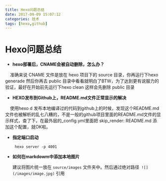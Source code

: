 ```yaml
---
title: Hexo问题总结
date: 2017-09-09 15:07:12
categories: 技术
tags: [hexo,github] 
---
```

# Hexo问题总结


- **hexo部署后，CNAME会被自动删除，怎么办？**

&nbsp;&nbsp;&nbsp;&nbsp;准确来说 CNAME 文件是放在 hexo 项目下的 source 目录，你再运行下hexo generade
然后你再去 public 目录中看看就明白了BTW，为了达到更有说服力的验证，最好在开始前先运行下hexo clean
这样会先删除 public 目录

- **HEXO发布到Github上，README.md文件正常显示的解决**

&nbsp;&nbsp;&nbsp;&nbsp;使用hexo d 发布本地编译过的代码到github上的时候，发现这个README.md文件也被解析的乱七八糟的，不是一般的github项目里面的README.md文件的显示样式，查了下，在最外层的_config.yml里面把
skip_render: README.md
添加这个配置，就OK啦。


- **指定端口启动**

    ` hexo server -p 4001`

- **如何在markdowm中添加本地图片**
	
    建议将图片统一放在 `source/images` 文件夹中。然后通过绝对路径` ![](/images/image.jpg)` 引用


